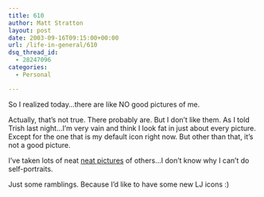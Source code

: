 ```yaml
---
title: 610
author: Matt Stratton
layout: post
date: 2003-09-16T09:15:00+00:00
url: /life-in-general/610
dsq_thread_id:
  - 28247096
categories:
  - Personal

---
```

So I realized today&#8230;there are like NO good pictures of me.

Actually, that&#8217;s not true. There probably are. But I don&#8217;t like them. As I told Trish last night&#8230;I&#8217;m very vain and think I look fat in just about every picture. Except for the one that is my default icon right now. But other than that, it&#8217;s not a good picture.

I&#8217;ve taken lots of neat <a href="https://photography.mattstratton.com" target="_blank">neat pictures</a> of others&#8230;I don&#8217;t know why I can&#8217;t do self-portraits.

Just some ramblings. Because I&#8217;d like to have some new LJ icons :)